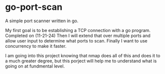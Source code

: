 # go-port-scan
A simple port scanner written in go. 

My first goal is to be establishing a TCP connection with a go program. Completed on (11-21-24)
Then I will extend that over multiple ports and allow user input to determine what ports to scan.
Finally I want to use concurrency to make it faster.  

I am going into this project knowing that nmap does all of this and does it to a much greater degree, but this porject will help me to understand what is going on at fundmental level.
